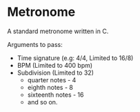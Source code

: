 # Metronome
A standard metronome written in C.

Arguments to pass:
- Time signature (e.g: 4/4, Limited to 16/8) 
- BPM (Limited to 400 bpm)
- Subdivision (Limited to 32)
  - quarter notes - 4
  - eighth notes - 8
  - sixteenth notes - 16
  - and so on.
